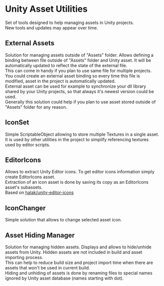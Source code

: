 # Unity Asset Utilities
Set of tools designed to help managing assets in Unity projects.</br>
New tools and updates may appear over time.

## External Assets
Solution for managing assets outside of "Assets" folder.
Allows defining a binding between file outside of "Assets" folder and Unity asset. It will be automatically updated to reflect the state of the external file.</br>
This can come in handy if you plan to use same file for multiple projects. You could create an external asset binding so every time this file is modified, asset in the project is automatically updated.</br>
External asset can be used for example to synchronize your dll library shared by your Unity projects, so that always it's newest version could be used.</br>
Generally this solution could help if you plan to use asset stored outside of "Assets" folder for any reason.

## IconSet
Simple ScriptableObject allowing to store multiple Textures in a single asset.</br>
It is used by other utilities in the project to simplify referencing textures used by editor scripts.

## EditorIcons
Allows to extract Unity Editor icons. To get editor icons information simply create EditorIcons asset.</br>
Extraction of an icon asset is done by saving its copy as an EditorIcons asset's subassets.</br>
Based on <a href="https://github.com/halak/unity-editor-icons">halak/unity-editor-icons<a> 

## IconChanger
Simple solution that allows to change selected asset icon.

## Asset Hiding Manager
Solution for managing hidden assets.
Displays and allows to hide/unhide assets from Unity. Hidden assets are not included in build and asset importing process.</br>
This can help to reduce build size and project import time when there are assets that won't be used in current build.</br>
Hiding and unhiding of assets is done by renaming files to special names ignored by Unity asset database (names starting with dot).
